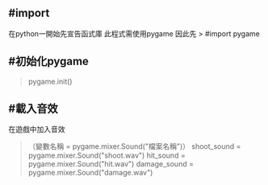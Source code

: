 ## #import
在python一開始先宣告函式庫
此程式需使用pygame
因此先 > #import pygame

## #初始化pygame
> pygame.init()

## #載入音效
在遊戲中加入音效
> （變數名稱 = pygame.mixer.Sound("檔案名稱")）
    shoot_sound = pygame.mixer.Sound("shoot.wav")
    hit_sound = pygame.mixer.Sound("hit.wav")
    damage_sound = pygame.mixer.Sound("damage.wav")